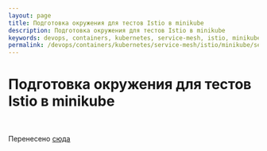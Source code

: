 ```yaml
---
layout: page
title: Подготовка окружения для тестов Istio в minikube
description: Подготовка окружения для тестов Istio в minikube
keywords: devops, containers, kubernetes, service-mesh, istio, minikube, setup
permalink: /devops/containers/kubernetes/service-mesh/istio/minikube/setup/
---
```


# Подготовка окружения для тестов Istio в minikube

<br/>

Перенесено [сюда](//gitops.ru/containers/kubernetes/tools/service-mesh/istio/setup/)
